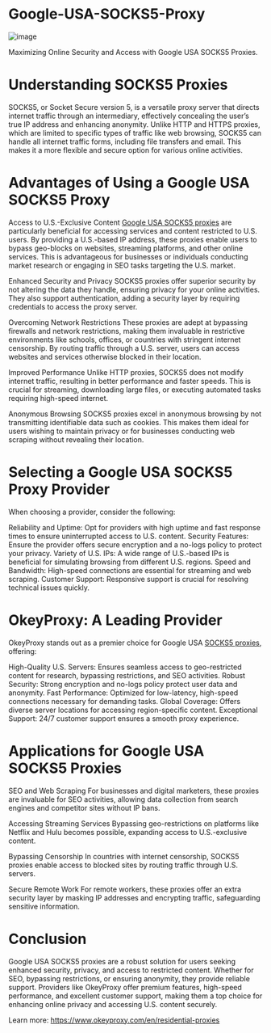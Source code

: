 # Google-USA-SOCKS5-Proxy
![image](https://github.com/user-attachments/assets/070e82e4-dc38-483c-9370-56b153f19bb2)

Maximizing Online Security and Access with Google USA SOCKS5 Proxies.

# Understanding SOCKS5 Proxies
SOCKS5, or Socket Secure version 5, is a versatile proxy server that directs internet traffic through an intermediary, effectively concealing the user’s true IP address and enhancing anonymity. Unlike HTTP and HTTPS proxies, which are limited to specific types of traffic like web browsing, SOCKS5 can handle all internet traffic forms, including file transfers and email. This makes it a more flexible and secure option for various online activities.

# Advantages of Using a Google USA SOCKS5 Proxy
Access to U.S.-Exclusive Content
[Google USA SOCKS5 proxies](https://www.okeyproxy.com/proxy/google-usa-socks5-proxy/) are particularly beneficial for accessing services and content restricted to U.S. users. By providing a U.S.-based IP address, these proxies enable users to bypass geo-blocks on websites, streaming platforms, and other online services. This is advantageous for businesses or individuals conducting market research or engaging in SEO tasks targeting the U.S. market.

Enhanced Security and Privacy
SOCKS5 proxies offer superior security by not altering the data they handle, ensuring privacy for your online activities. They also support authentication, adding a security layer by requiring credentials to access the proxy server.

Overcoming Network Restrictions
These proxies are adept at bypassing firewalls and network restrictions, making them invaluable in restrictive environments like schools, offices, or countries with stringent internet censorship. By routing traffic through a U.S. server, users can access websites and services otherwise blocked in their location.

Improved Performance
Unlike HTTP proxies, SOCKS5 does not modify internet traffic, resulting in better performance and faster speeds. This is crucial for streaming, downloading large files, or executing automated tasks requiring high-speed internet.

Anonymous Browsing
SOCKS5 proxies excel in anonymous browsing by not transmitting identifiable data such as cookies. This makes them ideal for users wishing to maintain privacy or for businesses conducting web scraping without revealing their location.

# Selecting a Google USA SOCKS5 Proxy Provider
When choosing a provider, consider the following:

Reliability and Uptime: Opt for providers with high uptime and fast response times to ensure uninterrupted access to U.S. content.
Security Features: Ensure the provider offers secure encryption and a no-logs policy to protect your privacy.
Variety of U.S. IPs: A wide range of U.S.-based IPs is beneficial for simulating browsing from different U.S. regions.
Speed and Bandwidth: High-speed connections are essential for streaming and web scraping.
Customer Support: Responsive support is crucial for resolving technical issues quickly.

# OkeyProxy: A Leading Provider
OkeyProxy stands out as a premier choice for Google USA [SOCKS5 proxies](https://www.okeyproxy.com/), offering:

High-Quality U.S. Servers: Ensures seamless access to geo-restricted content for research, bypassing restrictions, and SEO activities.
Robust Security: Strong encryption and no-logs policy protect user data and anonymity.
Fast Performance: Optimized for low-latency, high-speed connections necessary for demanding tasks.
Global Coverage: Offers diverse server locations for accessing region-specific content.
Exceptional Support: 24/7 customer support ensures a smooth proxy experience.

# Applications for Google USA SOCKS5 Proxies
SEO and Web Scraping
For businesses and digital marketers, these proxies are invaluable for SEO activities, allowing data collection from search engines and competitor sites without IP bans.

Accessing Streaming Services
Bypassing geo-restrictions on platforms like Netflix and Hulu becomes possible, expanding access to U.S.-exclusive content.

Bypassing Censorship
In countries with internet censorship, SOCKS5 proxies enable access to blocked sites by routing traffic through U.S. servers.

Secure Remote Work
For remote workers, these proxies offer an extra security layer by masking IP addresses and encrypting traffic, safeguarding sensitive information.

# Conclusion
Google USA SOCKS5 proxies are a robust solution for users seeking enhanced security, privacy, and access to restricted content. Whether for SEO, bypassing restrictions, or ensuring anonymity, they provide reliable support. Providers like OkeyProxy offer premium features, high-speed performance, and excellent customer support, making them a top choice for enhancing online privacy and accessing U.S. content securely.

Learn more: https://www.okeyproxy.com/en/residential-proxies
